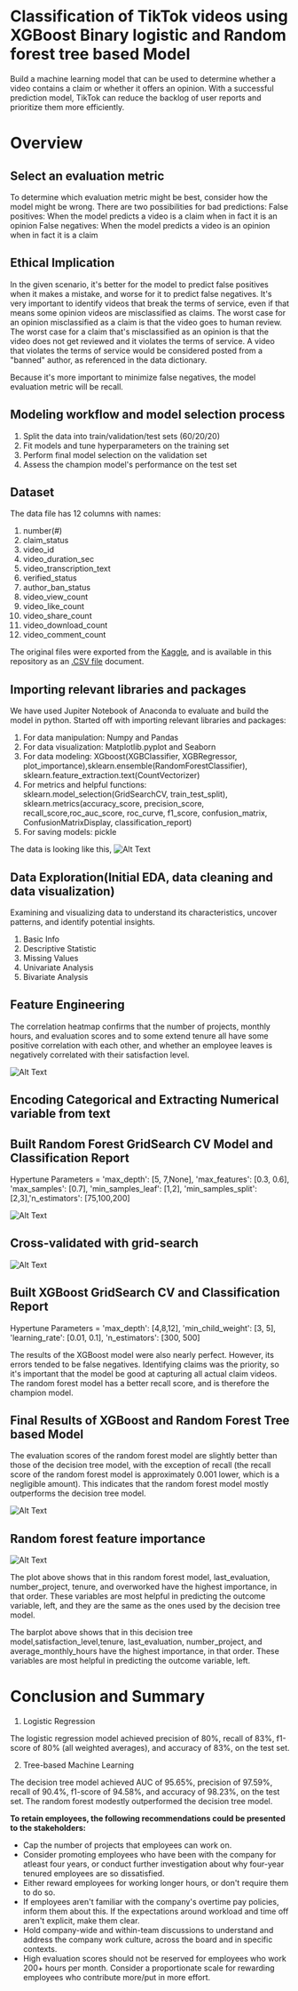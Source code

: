 # Classification of TikTok videos using XGBoost Binary logistic and Random forest tree based Model

Build a machine learning model that can be used to determine whether a video contains a claim or whether it offers an opinion. With a successful prediction model, TikTok can reduce the backlog of user reports and prioritize them more efficiently.

# Overview
## Select an evaluation metric
To determine which evaluation metric might be best, consider how the model might be wrong. There are two possibilities for bad predictions:
False positives: When the model predicts a video is a claim when in fact it is an opinion
False negatives: When the model predicts a video is an opinion when in fact it is a claim

## Ethical Implication
In the given scenario, it's better for the model to predict false positives when it makes a mistake, and worse for it to predict false negatives. It's very important to identify videos that break the terms of service, even if that means some opinion videos are misclassified as claims. The worst case for an opinion misclassified as a claim is that the video goes to human review. The worst case for a claim that's misclassified as an opinion is that the video does not get reviewed and it violates the terms of service. A video that violates the terms of service would be considered posted from a "banned" author, as referenced in the data dictionary.

Because it's more important to minimize false negatives, the model evaluation metric will be recall.

## Modeling workflow and model selection process
1. Split the data into train/validation/test sets (60/20/20)
2. Fit models and tune hyperparameters on the training set
3. Perform final model selection on the validation set
4. Assess the champion model's performance on the test set

## Dataset 
The data file has 12 columns with names:
1. number(#)
2. claim_status
3. video_id 
4. video_duration_sec
5. video_transcription_text 
6. verified_status  
7. author_ban_status     
8. video_view_count          
9. video_like_count
10. video_share_count
11. video_download_count 
12. video_comment_count  

The original files were exported from the [Kaggle](https://www.kaggle.com/datasets/yakhyojon/tiktok), and is available in this repository as an [.CSV file](https://github.com/mrunalibharshankar/Classification-using-ML/blob/33a081569f338ea40466af7aabdb4c4e5ddb76ad/tiktok_dataset.csv) document.


## Importing relevant libraries and packages
We have used Jupiter Notebook of Anaconda to evaluate and build the model in python. Started off with importing relevant libraries and packages:
1. For data manipulation: Numpy and Pandas
2. For data visualization: Matplotlib.pyplot and Seaborn
3. For data modeling: XGboost(XGBClassifier, XGBRegressor, plot_importance),sklearn.ensemble(RandomForestClassifier), sklearn.feature_extraction.text(CountVectorizer)
4. For metrics and helpful functions: sklearn.model_selection(GridSearchCV, train_test_split), sklearn.metrics(accuracy_score, precision_score, recall_score,roc_auc_score, roc_curve, f1_score, confusion_matrix, ConfusionMatrixDisplay, classification_report)
5. For saving models: pickle

The data is looking like this,
![Alt Text]()

## Data Exploration(Initial EDA, data cleaning and data visualization)
Examining and visualizing data to understand its characteristics, uncover patterns, and identify potential insights.
1. Basic Info
2. Descriptive Statistic
3. Missing Values
4. Univariate Analysis
5. Bivariate Analysis

## Feature Engineering
The correlation heatmap confirms that the number of projects, monthly hours, and evaluation scores and to some extend tenure all have some positive correlation with each other, and whether an employee leaves is negatively correlated with their satisfaction level.

![Alt Text](https://github.com/mrunalibharshankar/Python/blob/e79d7fbc299d8b9bab2fe9dc5cdf4eb9ad84045b/Heatmap.png)

## Encoding Categorical and Extracting Numerical variable from text



## Built Random Forest GridSearch CV Model and Classification Report

Hypertune Parameters = 'max_depth': [5, 7,None], 'max_features': [0.3, 0.6], 'max_samples': [0.7], 'min_samples_leaf': [1,2], 'min_samples_split': [2,3],'n_estimators': [75,100,200]
             

![Alt Text](https://github.com/mrunalibharshankar/Python/blob/e79d7fbc299d8b9bab2fe9dc5cdf4eb9ad84045b/RF.png)

## Cross-validated with grid-search

![Alt Text]()

## Built XGBoost GridSearch CV and Classification Report

Hypertune Parameters = 'max_depth': [4,8,12], 'min_child_weight': [3, 5], 'learning_rate': [0.01, 0.1], 'n_estimators': [300, 500]
             
The results of the XGBoost model were also nearly perfect. However, its errors tended to be false negatives. Identifying claims was the priority, so it's important that the model be good at capturing all actual claim videos. The random forest model has a better recall score, and is therefore the champion model.

## Final Results of XGBoost and Random Forest Tree based Model

The evaluation scores of the random forest model are slightly better than those of the decision tree model, with the exception of recall (the recall score of the random forest model is approximately 0.001 lower, which is a negligible amount). This indicates that the random forest model mostly outperforms the decision tree model.

![Alt Text](https://github.com/mrunalibharshankar/Python/blob/e79d7fbc299d8b9bab2fe9dc5cdf4eb9ad84045b/Result_tb.png)

## Random forest feature importance
![Alt Text](https://github.com/mrunalibharshankar/Python/blob/e79d7fbc299d8b9bab2fe9dc5cdf4eb9ad84045b/RF_FI.png)

The plot above shows that in this random forest model, last_evaluation, number_project, tenure, and overworked have the highest importance, in that order. These variables are most helpful in predicting the outcome variable, left, and they are the same as the ones used by the decision tree model.



The barplot above shows that in this decision tree model,satisfaction_level,tenure, last_evaluation, number_project, and average_monthly_hours have the highest importance, in that order. These variables are most helpful in predicting the outcome variable, left.

# Conclusion and Summary

1. Logistic Regression

The logistic regression model achieved precision of 80%, recall of 83%, f1-score of 80% (all weighted averages), and accuracy of 83%, on the test set.

2. Tree-based Machine Learning

The decision tree model achieved AUC of 95.65%, precision of 97.59%, recall of 90.4%, f1-score of 94.58%, and accuracy of 98.23%, on the test set. The random forest modestly outperformed the decision tree model.

**To retain employees, the following recommendations could be presented to the stakeholders:**
- Cap the number of projects that employees can work on.
- Consider promoting employees who have been with the company for atleast four years, or conduct further investigation about why four-year tenured employees are so dissatisfied.
- Either reward employees for working longer hours, or don't require them to do so.
- If employees aren't familiar with the company's overtime pay policies, inform them about this. If the expectations around workload and time off aren't explicit, make them clear.
- Hold company-wide and within-team discussions to understand and address the company work culture, across the board and in specific contexts.
- High evaluation scores should not be reserved for employees who work 200+ hours per month. Consider a proportionate scale for rewarding employees who contribute more/put in more 
  effort.


  
















